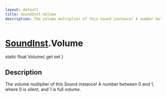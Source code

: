 ```yaml
---
layout: default
title: SoundInst.Volume
description: The volume multiplier of this Sound instance! A number between 0 and 1, where 0 is silent, and 1 is full volume.
---
```

# [SoundInst]({{site.url}}/Pages/Reference/SoundInst.html).Volume

<div class='signature' markdown='1'>
static float Volume{ get set }
</div>

## Description
The volume multiplier of this Sound instance! A number
between 0 and 1, where 0 is silent, and 1 is full volume.

